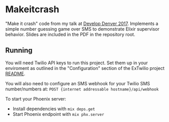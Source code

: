 # Makeitcrash
"Make it crash" code from my talk at [Develop Denver 2017](https://developdenver.org/). Implements a simple number guessing game over SMS to demonstrate Elixir supervisor behavior. Slides are included in the PDF in the repository root.

## Running
You will need Twilio API keys to run this project. Set them up in your enviroment as outlined in the "Configuration" section of the ExTwilio project [README](https://github.com/danielberkompas/ex_twilio).

You will also need to configure an SMS webhook for your Twilio SMS number/numbers at:
`POST {internet addressable hostname}/api/webhook`

To start your Phoenix server:

  * Install dependencies with `mix deps.get`
  * Start Phoenix endpoint with `mix phx.server`



